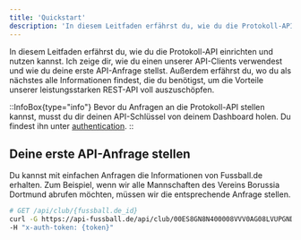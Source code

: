 ```yaml
---
title: 'Quickstart'
description: 'In diesem Leitfaden erfährst du, wie du die Protokoll-API einrichten und nutzen kannst.'
---
```


In diesem Leitfaden erfährst du, wie du die Protokoll-API einrichten und nutzen kannst.
Ich zeige dir, wie du einen unserer API-Clients verwendest und wie du deine erste API-Anfrage stellst.
Außerdem erfährst du, wo du als nächstes alle Informationen findest, die du benötigst, um die Vorteile unserer leistungsstarken REST-API voll auszuschöpfen.

::InfoBox{type="info"}
Bevor du Anfragen an die Protokoll-API stellen kannst,
musst du dir deinen API-Schlüssel von deinem Dashboard holen.
Du findest ihn unter [authentication](/authentication).
::

## Deine erste API-Anfrage stellen

Du kannst mit einfachen Anfragen die Informationen von Fussball.de erhalten.
Zum Beispiel, wenn wir alle Mannschaften des Vereins Borussia Dortmund abrufen möchten,
müssen wir die entsprechende Anfrage stellen.

```bash
# GET /api/club/{fussball.de_id}
curl -G https://api-fussball.de/api/club/00ES8GN8N400008VVV0AG08LVUPGND5I \
-H "x-auth-token: {token}"
```

